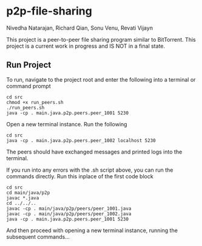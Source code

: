 # p2p-file-sharing

Nivedha Natarajan, Richard Qian, Sonu Venu, Revati Vijayn

This project is a peer-to-peer file sharing program similar to BitTorrent. This project is a current work in progress and IS NOT in a final state.

## Run Project

To run, navigate to the project root and enter the following into a terminal or command prompt

```
cd src
chmod +x run_peers.sh
./run_peers.sh
java -cp . main.java.p2p.peers.peer_1001 5230

```

Open a new terminal instance. Run the following

```
cd src
java -cp . main.java.p2p.peers.peer_1002 localhost 5230

```

The peers should have exchanged messages and printed logs into the terminal.


If you run into any errors with the .sh script above, you can run the commands directly. Run this inplace of the first code block

```
cd src
cd main/java/p2p
javac *.java
cd ../../..
javac -cp . main/java/p2p/peers/peer_1001.java
javac -cp . main/java/p2p/peers/peer_1002.java
java -cp . main.java.p2p.peers.peer_1001 5230

```
And then proceed with opening a new terminal instance, running the subsequent commands...